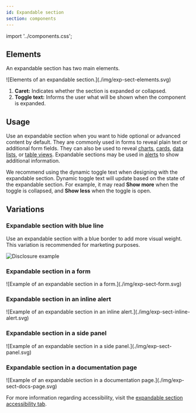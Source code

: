 ```yaml
---
id: Expandable section
section: components
---
```


import '../components.css';

## Elements
An expandable section has two main elements.

<div class="ws-docs-content-img">
![Elements of an expandable section.](./img/exp-sect-elements.svg)
</div>

1. **Caret:** Indicates whether the section is expanded or collapsed.
2. **Toggle text:** Informs the user what will be shown when the component is expanded.

## Usage
Use an expandable section when you want to hide optional or advanced content by default. They are commonly used in forms to reveal plain text or additional form fields. They can also be used to reveal [charts](https://v4-archive.patternfly.org/v4/charts/about), [cards](https://v4-archive.patternfly.org/v4/components/card), [data lists](https://v4-archive.patternfly.org/v4/components/data-list), or [table views](https://v4-archive.patternfly.org/v4/components/table). Expandable sections may be used in [alerts](https://v4-archive.patternfly.org/v4/components/alert) to show additional information.

We recommend using the dynamic toggle text when designing with the expandable section. Dynamic toggle text will update based on the state of the expandable section. For example, it may read **Show more** when the toggle is collapsed, and **Show less** when the toggle is open.

## Variations

### Expandable section with blue line
Use an expandable section with a blue border to add more visual weight. This variation is recommended for marketing purposes.

<img src="./img/disclosure.png" alt="Disclosure example" width="1060"/>

### Expandable section in a form

<div class="ws-docs-content-img">
![Example of an expandable section in a form.](./img/exp-sect-form.svg)
</div>

### Expandable section in an inline alert

<div class="ws-docs-content-img">
![Example of an expandable section in an inline alert.](./img/exp-sect-inline-alert.svg)
</div>

### Expandable section in a side panel

<div class="ws-docs-content-img">
![Example of an expandable section in a side panel.](./img/exp-sect-panel.svg)
</div>

### Expandable section in a documentation page

<div class="ws-docs-content-img">
![Example of an expandable section in a documentation page.](./img/exp-sect-docs-page.svg)
</div>


For more information regarding accessibility, visit the [expandable section accessibility tab](https://v4-archive.patternfly.org/v4/components/expandable-section/accessibility).
